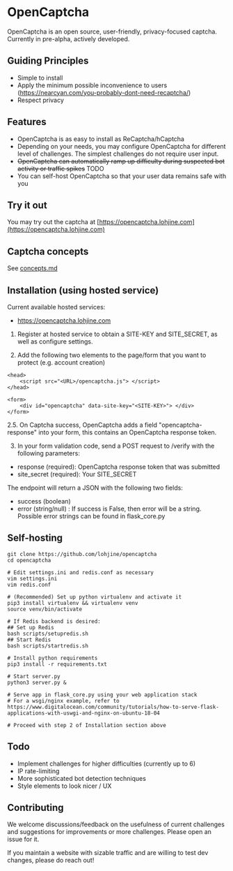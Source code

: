 # OpenCaptcha

OpenCaptcha is an open source, user-friendly, privacy-focused captcha. Currently in pre-alpha, actively developed.

## Guiding Principles

* Simple to install
* Apply the minimum possible inconvenience to users (https://nearcyan.com/you-probably-dont-need-recaptcha/)
* Respect privacy

## Features

* OpenCaptcha is as easy to install as ReCaptcha/hCaptcha
* Depending on your needs, you may configure OpenCaptcha for different level of challenges. The simplest challenges do not require user input.
* ~~OpenCaptcha can automatically ramp up difficulty during suspected bot activity or traffic spikes~~ TODO
* You can self-host OpenCaptcha so that your user data remains safe with you



## Try it out

You may try out the captcha at [https://opencaptcha.lohjine.com](https://opencaptcha.lohjine.com)


## Captcha concepts

See [concepts.md](concepts.md)

## Installation (using hosted service)

Current available hosted services:
* https://opencaptcha.lohjine.com

1. Register at hosted service to obtain a SITE-KEY and SITE_SECRET, as well as configure settings.

2. Add the following two elements to the page/form that you want to protect (e.g. account creation)

```
<head>
    <script src="<URL>/opencaptcha.js"> </script>
</head>
```

```
<form>
    <div id="opencaptcha" data-site-key="<SITE-KEY>"> </div>
</form>
```

2.5. On Captcha success, OpenCaptcha adds a field "opencaptcha-response" into your form, this contains an OpenCaptcha response token.

3. In your form validation code, send a POST request to <URL>/verify with the following parameters:

* response (required): OpenCaptcha response token that was submitted
* site_secret (required): Your SITE_SECRET

The endpoint will return a JSON with the following two fields:

* success (boolean)
* error (string/null) : If success is False, then error will be a string. Possible error strings can be found in flask_core.py



## Self-hosting

```
git clone https://github.com/lohjine/opencaptcha
cd opencaptcha

# Edit settings.ini and redis.conf as necessary
vim settings.ini
vim redis.conf

# (Recommended) Set up python virtualenv and activate it
pip3 install virtualenv && virtualenv venv
source venv/bin/activate

# If Redis backend is desired:
## Set up Redis
bash scripts/setupredis.sh
## Start Redis
bash scripts/startredis.sh

# Install python requirements
pip3 install -r requirements.txt

# Start server.py
python3 server.py &

# Serve app in flask_core.py using your web application stack
# For a wsgi/nginx example, refer to https://www.digitalocean.com/community/tutorials/how-to-serve-flask-applications-with-uswgi-and-nginx-on-ubuntu-18-04

# Proceed with step 2 of Installation section above
```

## Todo

* Implement challenges for higher difficulties (currently up to 6)
* IP rate-limiting
* More sophisticated bot detection techniques
* Style elements to look nicer / UX


## Contributing

We welcome discussions/feedback on the usefulness of current challenges and suggestions for improvements or more challenges. Please open an issue for it.

If you maintain a website with sizable traffic and are willing to test dev changes, please do reach out!